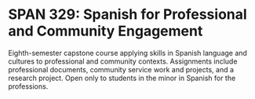 # SPAN 329: Spanish for Professional and Community Engagement

Eighth-semester capstone course applying skills in Spanish language and cultures to professional and community contexts. Assignments include professional documents, community service work and projects, and a research project. Open only to students in the minor in Spanish for the professions.